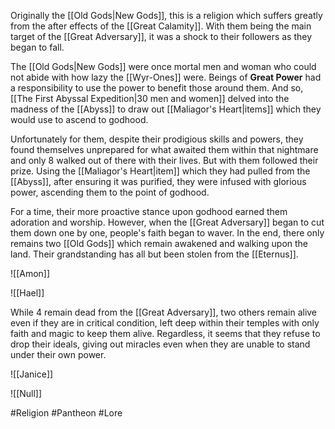 Originally the [[Old Gods|New Gods]], this is a religion which suffers greatly from the after effects of the [[Great Calamity]]. With them being the main target of the [[Great Adversary]], it was a shock to their followers as they began to fall.

The [[Old Gods|New Gods]] were once mortal men and woman who could not abide with how lazy the [[Wyr-Ones]] were. Beings of **Great Power** had a responsibility to use the power to benefit those around them. And so, [[The First Abyssal Expedition|30 men and women]] delved into the madness of the [[Abyss]] to draw out [[Maliagor's Heart|items]] which they would use to ascend to godhood.

Unfortunately for them, despite their prodigious skills and powers, they found themselves unprepared for what awaited them within that nightmare and only 8 walked out of there with their lives. But with them followed their prize. Using the [[Maliagor's Heart|item]] which they had pulled from the [[Abyss]], after ensuring it was purified, they were infused with glorious power, ascending them to the point of godhood.

For a time, their more proactive stance upon godhood earned them adoration and worship. However, when the [[Great Adversary]] began to cut them down one by one, people's faith began to waver. In the end, there only remains two [[Old Gods]] which remain awakened and walking upon the land. Their grandstanding has all but been stolen from the [[Eternus]].

![[Amon]]

![[Hael]]

While 4 remain dead from the [[Great Adversary]], two others remain alive even if they are in critical condition, left deep within their temples with only faith and magic to keep them alive. Regardless, it seems that they refuse to drop their ideals, giving out miracles even when they are unable to stand under their own power.

![[Janice]]

![[Null]]

#Religion #Pantheon #Lore